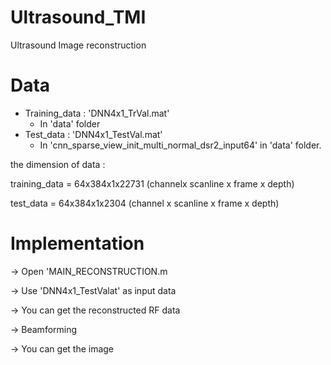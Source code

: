 # Ultrasound_TMI
Ultrasound Image reconstruction

Data
===============
* Training_data  :   'DNN4x1_TrVal.mat' 
  * In 'data' folder
* Test_data :  'DNN4x1_TestVal.mat'
  * In 'cnn_sparse_view_init_multi_normal_dsr2_input64' in 'data' folder.
  
       
the dimension of data : 

  training_data =  64x384x1x22731  (channelx scanline x frame x depth)
  
  test_data =   64x384x1x2304 (channel x scanline x frame x depth)
                        
Implementation
===============
-> Open 'MAIN_RECONSTRUCTION.m

-> Use 'DNN4x1_TestValat' as input data

-> You can get the reconstructed RF data


-> Beamforming

-> You can get the image
